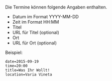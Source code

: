 Die Termine können folgende Angaben enthalten.

* Datum im Format YYYY-MM-DD
* Zeit im Format HH:MM
* Titel
* URL für Titel (optional)
* Ort
* URL für Ort (optional)

Beispiel:

```
date=2015-09-19
time=20:00
title=Was Ihr Wollt!
location=Varia Vineta
```
